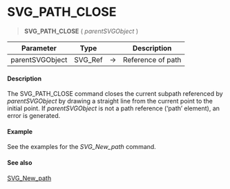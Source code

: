 # SVG_PATH_CLOSE

>**SVG_PATH_CLOSE** ( *parentSVGObject* )

| Parameter | Type |  | Description |
| --- | --- | --- | --- |
| parentSVGObject | SVG_Ref | &#8594; | Reference of path |



#### Description 

The SVG\_PATH\_CLOSE command closes the current subpath referenced by *parentSVGObject* by drawing a straight line from the current point to the initial point. If *parentSVGObject* is not a path reference (‘path’ element), an error is generated.

#### Example 

See the examples for the *SVG\_New\_path* command.

#### See also 

[SVG\_New\_path](SVG_New_path.md)  